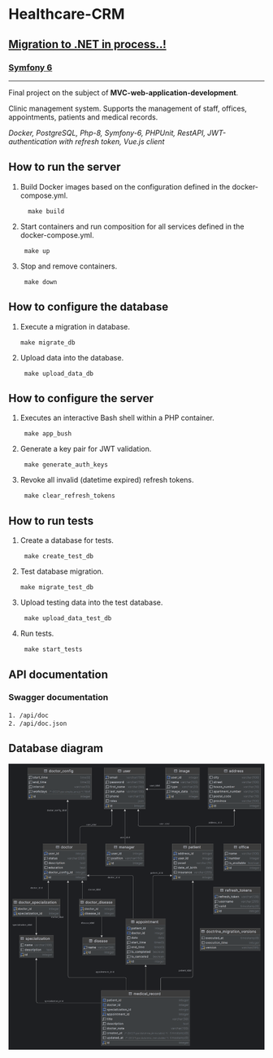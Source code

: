 # Healthcare-CRM

## [Migration to .NET in process..!](https://github.com/gitEugeneL/Healthcare-CRM/tree/ASP.NET-migration)
### [Symfony 6](https://github.com/gitEugeneL/Healthcare-CRM/tree/PHP-Symfony-6)

---

Final project on the subject of **MVC-web-application-development**.

Сlinic management system. Supports the management of staff, offices, appointments, patients and medical records.

<i>Docker, PostgreSQL, Php-8, Symfony-6, PHPUnit, RestAPI, JWT-authentication with refresh token, Vue.js client</i>

## How to run the server

1. Build Docker images based on the configuration defined in the docker-compose.yml.

         make build

2. Start containers and run composition for all services defined in the docker-compose.yml.

        make up

3. Stop and remove containers.

        make down

## How to configure the database

1.  Execute a migration in database.

        make migrate_db

2. Upload data into the database.

        make upload_data_db


## How to configure the server

1. Executes an interactive Bash shell within a PHP container.

        make app_bush

2. Generate a key pair for JWT validation.

        make generate_auth_keys

3. Revoke all invalid (datetime expired) refresh tokens.

        make clear_refresh_tokens

## How to run tests

1. Create a database for tests.

        make create_test_db

2. Test database migration.

       make migrate_test_db

3. Upload testing data into the test database.

        make upload_data_test_db

4. Run tests.

        make start_tests

## API documentation

### Swagger documentation 

    1. /api/doc
    2. /api/doc.json


## Database diagram

![Database diagram](https://github.com/gitEugeneL/Healthcare-CRM/blob/main/diagram.png?raw=true)
